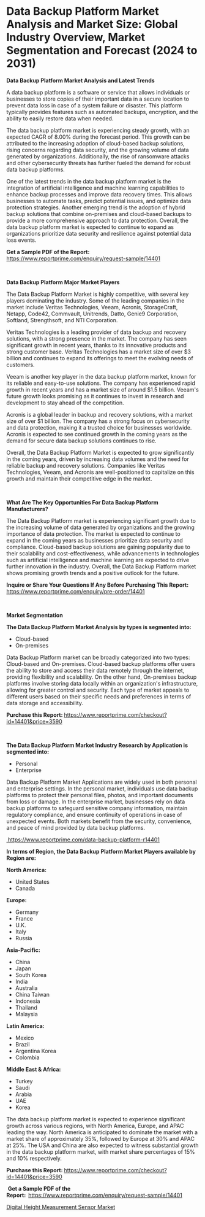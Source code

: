 <p><h1>Data Backup Platform Market Analysis and Market Size: Global Industry Overview, Market Segmentation and Forecast (2024 to 2031)</h1></p><p><strong>Data Backup Platform Market Analysis and Latest Trends</strong></p>
<p><p>A data backup platform is a software or service that allows individuals or businesses to store copies of their important data in a secure location to prevent data loss in case of a system failure or disaster. This platform typically provides features such as automated backups, encryption, and the ability to easily restore data when needed.</p><p>The data backup platform market is experiencing steady growth, with an expected CAGR of 8.00% during the forecast period. This growth can be attributed to the increasing adoption of cloud-based backup solutions, rising concerns regarding data security, and the growing volume of data generated by organizations. Additionally, the rise of ransomware attacks and other cybersecurity threats has further fueled the demand for robust data backup platforms.</p><p>One of the latest trends in the data backup platform market is the integration of artificial intelligence and machine learning capabilities to enhance backup processes and improve data recovery times. This allows businesses to automate tasks, predict potential issues, and optimize data protection strategies. Another emerging trend is the adoption of hybrid backup solutions that combine on-premises and cloud-based backups to provide a more comprehensive approach to data protection. Overall, the data backup platform market is expected to continue to expand as organizations prioritize data security and resilience against potential data loss events.</p></p>
<p><strong>Get a Sample PDF of the Report:&nbsp;</strong> <a href="https://www.reportprime.com/enquiry/request-sample/14401">https://www.reportprime.com/enquiry/request-sample/14401</a></p>
<p>&nbsp;</p>
<p><strong>Data Backup Platform Major Market Players</strong></p>
<p><p>The Data Backup Platform Market is highly competitive, with several key players dominating the industry. Some of the leading companies in the market include Veritas Technologies, Veeam, Acronis, StorageCraft, Netapp, Code42, Commvault, Unitrends, Datto, Genie9 Corporation, Softland, Strengthsoft, and NTI Corporation.</p><p>Veritas Technologies is a leading provider of data backup and recovery solutions, with a strong presence in the market. The company has seen significant growth in recent years, thanks to its innovative products and strong customer base. Veritas Technologies has a market size of over $3 billion and continues to expand its offerings to meet the evolving needs of customers.</p><p>Veeam is another key player in the data backup platform market, known for its reliable and easy-to-use solutions. The company has experienced rapid growth in recent years and has a market size of around $1.5 billion. Veeam's future growth looks promising as it continues to invest in research and development to stay ahead of the competition.</p><p>Acronis is a global leader in backup and recovery solutions, with a market size of over $1 billion. The company has a strong focus on cybersecurity and data protection, making it a trusted choice for businesses worldwide. Acronis is expected to see continued growth in the coming years as the demand for secure data backup solutions continues to rise.</p><p>Overall, the Data Backup Platform Market is expected to grow significantly in the coming years, driven by increasing data volumes and the need for reliable backup and recovery solutions. Companies like Veritas Technologies, Veeam, and Acronis are well-positioned to capitalize on this growth and maintain their competitive edge in the market.</p></p>
<p>&nbsp;</p>
<p><strong>What Are The Key Opportunities For Data Backup Platform Manufacturers?</strong></p>
<p><p>The Data Backup Platform market is experiencing significant growth due to the increasing volume of data generated by organizations and the growing importance of data protection. The market is expected to continue to expand in the coming years as businesses prioritize data security and compliance. Cloud-based backup solutions are gaining popularity due to their scalability and cost-effectiveness, while advancements in technologies such as artificial intelligence and machine learning are expected to drive further innovation in the industry. Overall, the Data Backup Platform market shows promising growth trends and a positive outlook for the future.</p></p>
<p><strong>Inquire or Share Your Questions If Any Before Purchasing This Report:</strong> <a href="https://www.reportprime.com/enquiry/pre-order/14401">https://www.reportprime.com/enquiry/pre-order/14401</a></p>
<p>&nbsp;</p>
<p><strong>Market Segmentation</strong></p>
<p><strong>The Data Backup Platform Market Analysis by types is segmented into:</strong></p>
<p><ul><li>Cloud-based</li><li>On-premises</li></ul></p>
<p><p>Data Backup Platform market can be broadly categorized into two types: Cloud-based and On-premises. Cloud-based backup platforms offer users the ability to store and access their data remotely through the internet, providing flexibility and scalability. On the other hand, On-premises backup platforms involve storing data locally within an organization's infrastructure, allowing for greater control and security. Each type of market appeals to different users based on their specific needs and preferences in terms of data storage and accessibility.</p></p>
<p><strong>Purchase this Report:&nbsp;</strong><a href="https://www.reportprime.com/checkout?id=14401&price=3590">https://www.reportprime.com/checkout?id=14401&price=3590</a></p>
<p>&nbsp;</p>
<p><strong>The Data Backup Platform Market Industry Research by Application is segmented into:</strong></p>
<p><ul><li>Personal</li><li>Enterprise</li></ul></p>
<p><p>Data Backup Platform Market Applications are widely used in both personal and enterprise settings. In the personal market, individuals use data backup platforms to protect their personal files, photos, and important documents from loss or damage. In the enterprise market, businesses rely on data backup platforms to safeguard sensitive company information, maintain regulatory compliance, and ensure continuity of operations in case of unexpected events. Both markets benefit from the security, convenience, and peace of mind provided by data backup platforms.</p></p>
<p><a href="https://www.reportprime.com/data-backup-platform-r14401">&nbsp;https://www.reportprime.com/data-backup-platform-r14401</a></p>
<p><strong>In terms of Region, the Data Backup Platform Market Players available by Region are:</strong></p>
<p>
    <p> <strong> North America: </strong>
        <ul>
            <li>United States</li>
            <li>Canada</li>
        </ul>
        </p> 
    <p> <strong> Europe: </strong>
        <ul>
            <li>Germany</li>
            <li>France</li>
            <li>U.K.</li>
            <li>Italy</li>
            <li>Russia</li>
        </ul>
        </p> 
    <p> <strong> Asia-Pacific: </strong>
        <ul>
            <li>China</li>
            <li>Japan</li>
            <li>South Korea</li>
            <li>India</li>
            <li>Australia</li>
            <li>China Taiwan</li>
            <li>Indonesia</li>
            <li>Thailand</li>
            <li>Malaysia</li>
        </ul>
        </p> 
    <p> <strong> Latin America: </strong>
        <ul>
            <li>Mexico</li>
            <li>Brazil</li>
            <li>Argentina Korea</li>
            <li>Colombia</li>
        </ul>
        </p> 
    <p> <strong> Middle East & Africa: </strong>
        <ul>
            <li>Turkey</li>
            <li>Saudi</li>
            <li>Arabia</li>
            <li>UAE</li>
            <li>Korea</li>
        </ul>
    </p>
    </p>
<p><p>The data backup platform market is expected to experience significant growth across various regions, with North America, Europe, and APAC leading the way. North America is anticipated to dominate the market with a market share of approximately 35%, followed by Europe at 30% and APAC at 25%. The USA and China are also expected to witness substantial growth in the data backup platform market, with market share percentages of 15% and 10% respectively.</p></p>
<p><strong>Purchase this Report: </strong><a href="https://www.reportprime.com/checkout?id=14401&price=3590">https://www.reportprime.com/checkout?id=14401&price=3590</a></p>
<p>&nbsp;<strong>Get a Sample PDF of the Report:&nbsp;&nbsp;</strong><a href="https://www.reportprime.com/enquiry/request-sample/14401">https://www.reportprime.com/enquiry/request-sample/14401</a></p>
<p><strong></strong></p>
<p><p><a href="https://chivalrous-flock-a86.notion.site/Digital-Height-Measurement-Sensor-Market-Size-Reveals-the-Best-Marketing-Channels-In-Global-Industry-bf02aea696884acabae58d7222478ce1">Digital Height Measurement Sensor Market</a></p></p>
